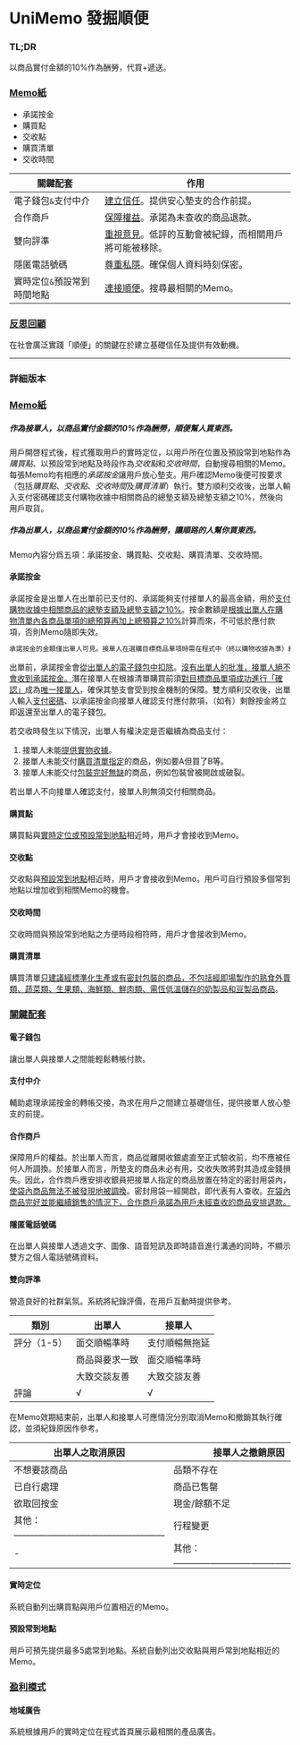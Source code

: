 # UniMemo 發掘順便

### TL;DR

以商品實付金額的10%作為酬勞，代買+遞送。

### <u>Memo紙</u>

- 承諾按金
- 購買點
- 交收點
- 購買清單
- 交收時間

| 關鍵配套                    | 作用                                                         |
| --------------------------- | ------------------------------------------------------------ |
| 電子錢包`&`支付中介         | <u>建立信任</u>。提供安心墊支的合作前提。                    |
| 合作商戶                    | <u>保障權益</u>。承諾為未查收的商品退款。                    |
| 雙向評準                    | <u>重視意見</u>。低評的互動會被紀錄，而相關用戶將可能被移除。 |
| 隱匿電話號碼                | <u>尊重私隱</u>。確保個人資料時刻保密。                      |
| 實時定位`&`預設常到時間地點 | <u>連接順便</u>。搜尋最相關的Memo。                          |



### <u>反思回顧</u>

在社會廣泛實踐「順便」的關鍵在於建立基礎信任及提供有效動機。



___





### 詳細版本

### <u>Memo紙</u>

##### 作為接單人，以商品實付金額的10%作為酬勞，順便幫人買東西。

用戶開啓程式後，程式獲取用戶的實時定位，以用戶所在位置及預設常到地點作為*購買點*、以預設常到地點及時段作為*交收點*和*交收時間*，自動搜尋相關的Memo。每張Memo均有相應的*承諾按金*讓用戶放心墊支。用戶確認Memo後便可按要求（包括*購買點*、*交收點*、*交收時間*及*購買清單*）執行。雙方順利交收後，出單人輸入支付密碼確認支付購物收據中相關商品的總墊支額及總墊支額之10%，然後向用戶取貨。

##### 作為出單人，以商品實付金額的10%作為酬勞，讓順路的人幫你買東西。

Memo內容分爲五項：承諾按金、購買點、交收點、購買清單、交收時間。

#### 承諾按金

承諾按金是出單人在出單前已支付的、承諾能夠支付接單人的最高金額，用於<u>支付購物收據中相關商品的總墊支額及總墊支額之10%</u>。按金數額是<u>根據出單人在購物清單內各商品單項的總預算再加上總預算之10%</u>計算而來，不可低於應付款項，否則Memo隨即失效。

```markdown
承諾按金的金額僅出單人可見。接單人在選購目標商品單項時需在程式中（終以購物收據為準）紀錄實付單價，系統即時後台覆核其承諾按金是否充足。若承諾按金足夠，則反映出單人有能力支付此項商品。若承諾按金不足，相關商品單項及接單人的執行確認將隨即失效。
```

出單前，承諾按金會<u>從出單人的電子錢包中扣除</u>。<u>沒有出單人的批准，接單人絕不會收到承諾按金。</u>潛在接單人在根據清單購買前須<u>對目標商品單項成功進行「確認」</u>成為<u>唯一接單人</u>，確保其墊支會受到按金機制的保障。雙方順利交收後，出單人輸入<u>支付密碼</u>、以承諾按金向接單人確認支付應付款項，（如有）剩餘按金將立即返還至出單人的電子錢包。

若交收時發生以下情況，出單人有權決定是否繼續為商品支付：

1. 接單人未能<u>提供實物收據</u>。
2. 接單人未能交付<u>購買清單指定</u>的商品，例如要A但買了B等。
3. 接單人未能交付<u>包裝完好無缺</u>的商品，例如包裝曾被開啟或破裂。

若出單人不向接單人確認支付，接單人則無須交付相關商品。



#### 購買點

購買點與<u>實時定位或預設常到地點</u>相近時，用戶才會接收到Memo。



#### 交收點

交收點與<u>預設常到地點</u>相近時，用戶才會接收到Memo。用戶可自行預設多個常到地點以增加收到相關Memo的機會。



#### 交收時間

交收時間與預設常到地點之方便時段相符時，用戶才會接收到Memo。



#### 購買清單

購買清單<u>只建議經標準化生產或有密封包裝的商品，不包括經即場製作的熟食外賣類、蔬菜類、生果類、海鮮類、鮮肉類、需恆低溫儲存的奶製品和豆製品商品</u>。



### <u>關鍵配套</u>

#### 電子錢包

讓出單人與接單人之間能輕鬆轉帳付款。



#### 支付中介

輔助處理承諾按金的轉帳交接，為求在用戶之間建立基礎信任，提供接單人放心墊支的前提。



#### 合作商戶

保障用戶的權益。於出單人而言，商品從離開收銀處直至正式驗收前，均不應被任何人所調換。於接單人而言，所墊支的商品未必有用，交收失敗將對其造成金錢損失。因此，合作商戶應安排收銀員把接單人指定的商品放置在特定的密封用袋內，<u>使袋內商品無法不被發現地被調換</u>。密封用袋一經開啟，即代表有人查收。<u>在袋內商品完好並能繼續銷售的情況下，合作商戶承諾為用戶未經查收的商品安排退款。</u>



#### 隱匿電話號碼

在出單人與接單人透過文字、圖像、語音短訊及即時語音進行溝通的同時，不顯示雙方之個人電話號碼資料。



#### 雙向評準

營造良好的社群氣氛。系統將紀錄評價，在用戶互動時提供參考。

| 類別          | 出單人        | 接單人        |
| ------------ | ------------ | ------------ |
| 評分（1-5）   | 面交順暢準時   | 支付順暢無拖延  |
|              | 商品與要求一致 | 面交順暢準時    |
|              | 大致交談友善   | 大致交談友善    |
| 評論          | √            | √             |

在Memo效期結束前，出單人和接單人可應情況分別取消Memo和撤銷其執行確認，並須紀錄原因作參考。

| 出單人之取消原因                            | 接單人之撤銷原因                            |
| ------------------------------------------- | ------------------------------------------- |
| 不想要該商品                                | 品類不存在                                  |
| 已自行處理                                  | 商品已售罄                                  |
| 欲取回按金                                  | 現金/餘額不足                               |
| 其他：_____________________________________ | 行程變更                                    |
| -                                           | 其他：_____________________________________ |



#### 實時定位

系統自動列出購買點與用戶位置相近的Memo。



#### 預設常到地點

用戶可預先提供最多5處常到地點。系統自動列出交收點與用戶常到地點相近的Memo。



### <u>盈利模式</u>

#### 地域廣告

系統根據用戶的實時定位在程式首頁展示最相關的產品廣告。